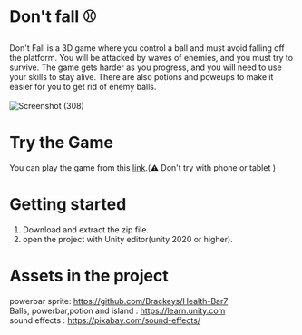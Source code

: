 # Don't fall ⚾

Don't Fall is a 3D game where you control a ball and must avoid falling off the platform. You will be attacked by waves of enemies, and you must try to survive. The game gets harder as you progress, and you will need to use your skills to stay alive. There are also potions and poweups to make it easier for you to get rid of enemy balls.
 <br>
 <br>
![Screenshot (308)](https://github.com/MohammadGhaderi0/Don-t-fall/assets/107918334/78d51cd1-3df4-4020-b7b9-88496ec5bed0)
<br>
# Try the Game
You can play the game from this [link](https://codilla.ir/don-t-fall/).(⚠️ Don't try with phone or tablet )
<br>
# Getting started
1. Download and extract the zip file.
2. open the project with Unity editor(unity 2020 or higher).
# Assets in the project
  powerbar sprite: https://github.com/Brackeys/Health-Bar7<br>
  Balls, powerbar,potion and island : https://learn.unity.com<br>
  sound effects : https://pixabay.com/sound-effects/
